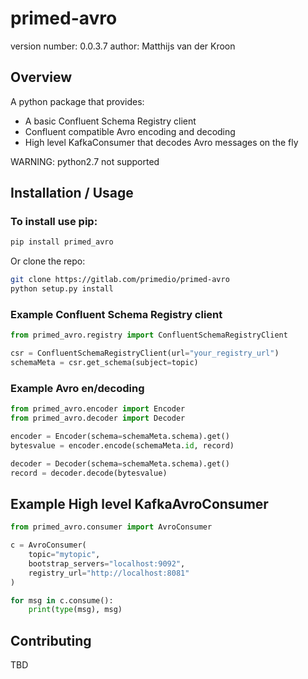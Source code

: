 # primed-avro
version number: 0.0.3.7
author: Matthijs van der Kroon

## Overview
A python package that provides:
* A basic Confluent Schema Registry client
* Confluent compatible Avro encoding and decoding
* High level KafkaConsumer that decodes Avro messages on the fly

WARNING: python2.7 not supported

## Installation / Usage

### To install use pip:

```bash
pip install primed_avro
```

Or clone the repo:
```bash
git clone https://gitlab.com/primedio/primed-avro
python setup.py install
```
### Example Confluent Schema Registry client
```python
from primed_avro.registry import ConfluentSchemaRegistryClient

csr = ConfluentSchemaRegistryClient(url="your_registry_url")
schemaMeta = csr.get_schema(subject=topic)
```

### Example Avro en/decoding
```python
from primed_avro.encoder import Encoder
from primed_avro.decoder import Decoder

encoder = Encoder(schema=schemaMeta.schema).get()
bytesvalue = encoder.encode(schemaMeta.id, record)

decoder = Decoder(schema=schemaMeta.schema).get()
record = decoder.decode(bytesvalue)
```

## Example High level KafkaAvroConsumer
```python
from primed_avro.consumer import AvroConsumer

c = AvroConsumer(
    topic="mytopic",
    bootstrap_servers="localhost:9092",
    registry_url="http://localhost:8081"
)

for msg in c.consume():
    print(type(msg), msg)
```

## Contributing
TBD

